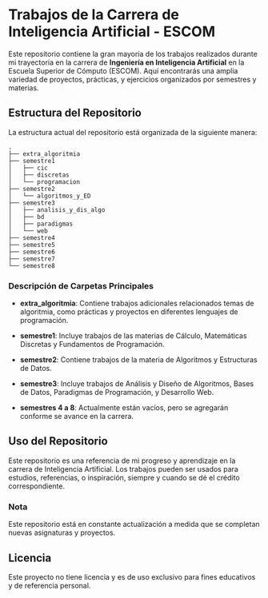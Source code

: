 # Trabajos de la Carrera de Inteligencia Artificial - ESCOM

Este repositorio contiene la gran mayoría de los trabajos realizados durante mi trayectoria en la carrera de **Ingeniería en Inteligencia Artificial** en la Escuela Superior de Cómputo (ESCOM). Aquí encontrarás una amplia variedad de proyectos, prácticas, y ejercicios organizados por semestres y materias.

## Estructura del Repositorio

La estructura actual del repositorio está organizada de la siguiente manera:

```plaintext
.
├── extra_algoritmia
├── semestre1
│   ├── cic
│   ├── discretas
│   └── programacion
├── semestre2
│   └── algoritmos_y_ED
├── semestre3
│   ├── analisis_y_dis_algo
│   ├── bd
│   ├── paradigmas
│   └── web
├── semestre4
├── semestre5
├── semestre6
├── semestre7
└── semestre8
```

### Descripción de Carpetas Principales

- **extra_algoritmia**: Contiene trabajos adicionales relacionados temas de algoritmia, como prácticas y proyectos en diferentes lenguajes de programación.

- **semestre1**: Incluye trabajos de las materias de Cálculo, Matemáticas Discretas y Fundamentos de Programación.

- **semestre2**: Contiene trabajos de la materia de Algoritmos y Estructuras de Datos.

- **semestre3**: Incluye trabajos de Análisis y Diseño de Algoritmos, Bases de Datos, Paradigmas de Programación, y Desarrollo Web.

- **semestres 4 a 8**: Actualmente están vacíos, pero se agregarán conforme se avance en la carrera.

## Uso del Repositorio

Este repositorio es una referencia de mi progreso y aprendizaje en la carrera de Inteligencia Artificial. Los trabajos pueden ser usados para estudios, referencias, o inspiración, siempre y cuando se dé el crédito correspondiente.

### Nota

Este repositorio está en constante actualización a medida que se completan nuevas asignaturas y proyectos.

## Licencia

Este proyecto no tiene licencia y es de uso exclusivo para fines educativos y de referencia personal.
